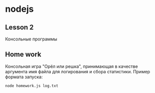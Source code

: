# nodejs

## Lesson 2

Консольные программы

## Home work

Консольная игра "Орёл или решка", принимающая в качестве аргумента имя файла для логирования и сбора статистики.
Пример формата запуска:

`node homework.js log.txt`
